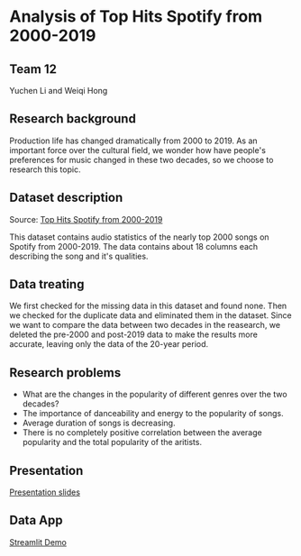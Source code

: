 # Analysis of Top Hits Spotify from 2000-2019
## Team 12
Yuchen Li and Weiqi Hong
## Research background
Production life has changed dramatically from 2000 to 2019. As an important force over the cultural field, we wonder how have people\'s preferences for music changed in these two decades, so we choose to research this topic.
## Dataset description
Source: [Top Hits Spotify from 2000-2019](https://www.kaggle.com/datasets/paradisejoy/top-hits-spotify-from-20002019)

This dataset contains audio statistics of the nearly top 2000 songs on Spotify from 2000-2019. The data contains about 18 columns each describing the song and it's qualities.
## Data treating
We first checked for the missing data in this dataset and found none. Then we checked for the duplicate data and eliminated them in the dataset. Since we want to compare the data between two decades in the reasearch, we deleted the pre-2000 and post-2019 data to make the results more accurate, leaving only the data of the 20-year period.
## Research problems
- What are the changes in the popularity of different genres over the two decades?
- The importance of danceability and energy to the popularity of songs.
- Average duration of songs is decreasing.
- There is no completely positive correlation between the average popularity and the total popularity of the aritists.
## Presentation
[Presentation slides](https://github.com/Ds3337/final-project/blob/main/team-12.pptx)
## Data App
[Streamlit Demo](https://ds3337-final-project-songs-jdkio8.streamlit.app/)

